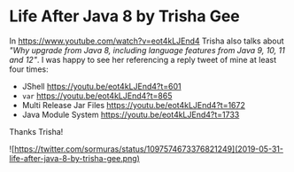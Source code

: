 # Life After Java 8 by Trisha Gee

In https://www.youtube.com/watch?v=eot4kLJEnd4 Trisha also talks about _"Why upgrade from Java 8, including language features from Java 9, 10, 11 and 12"_.
I was happy to see her referencing a reply tweet of mine at least four times:

- JShell https://youtu.be/eot4kLJEnd4?t=601
- `var` https://youtu.be/eot4kLJEnd4?t=865
- Multi Release Jar Files https://youtu.be/eot4kLJEnd4?t=1672
- Java Module System https://youtu.be/eot4kLJEnd4?t=1733

Thanks Trisha!

![https://twitter.com/sormuras/status/1097574673376821249](2019-05-31-life-after-java-8-by-trisha-gee.png)
